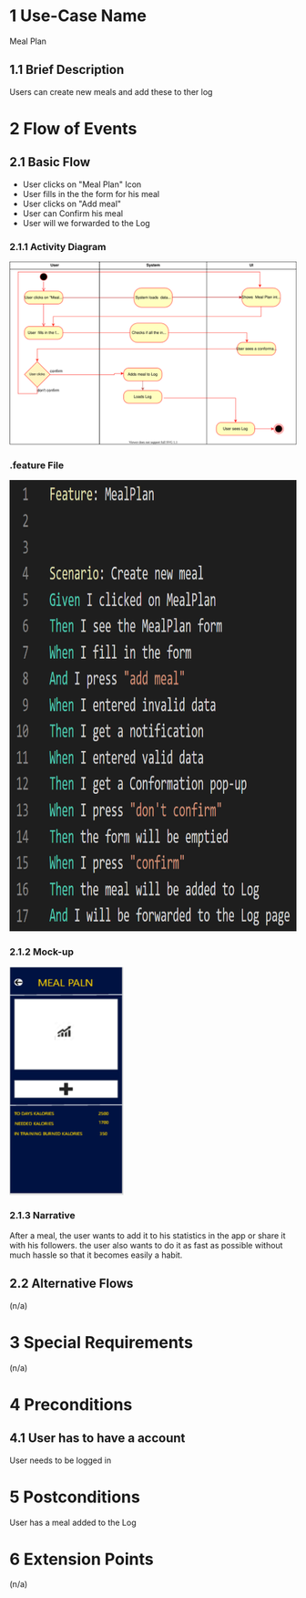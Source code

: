 
# 1 Use-Case Name
Meal Plan

## 1.1 Brief Description
Users can create new meals and add these to ther log 

# 2 Flow of Events
## 2.1 Basic Flow
- User clicks on "Meal Plan" Icon
- User fills in the the form for his meal
- User clicks on "Add meal"
- User can Confirm his meal
- User will we forwarded to the Log

### 2.1.1 Activity Diagram
![Registration Diagram](./MealPlan.svg)

### .feature File
<img src="https://github.com/DHBW-TrainingApp/Blog/blob/main/docs/UCs/MealPlan.PNG" width="895" height="791"/>


### 2.1.2 Mock-up
<img src="https://github.com/DHBW-TrainingApp/Blog/blob/main/bilder/MockupMealPlan.PNG" width="200" height="400" />


### 2.1.3 Narrative
After a meal, the user wants to add it to his statistics in the app or share it with his followers. 
the user also wants to do it as fast as possible without much hassle so that it becomes easily a habit.

## 2.2 Alternative Flows
(n/a)

# 3 Special Requirements
(n/a)

# 4 Preconditions
## 4.1 User has to have a account
User needs to be logged in

# 5 Postconditions
User has a meal added to the Log
 
# 6 Extension Points
(n/a)
